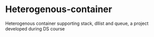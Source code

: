# Heterogenous-container
Heterogenous container supporting stack, dllist and queue, a project developed during DS course
